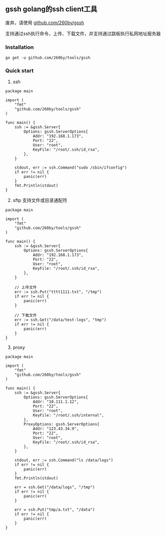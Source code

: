 ## gssh golang的ssh client工具
废弃，请使用 [github.com/260by/gssh](https://github.com/260by/gssh/ "With a Title")

支持通过ssh执行命令，上传、下载文件，并支持通过跳板执行私网地址服务器

### Installation
    go get -u github.com/260by/tools/gssh

### Quick start

1. ssh

```
package main

import (
	"fmt"
	"github.com/260by/tools/gssh"
)

func main() {
	ssh := &gssh.Server{
		Options: gssh.ServerOptions{
			Addr: "192.168.1.173",
			Port: "22",
			User: "root",
			KeyFile: "/root/.ssh/id_rsa",
		},
	}

	stdout, err := ssh.Command("sudo /sbin/ifconfig")
	if err != nil {
		panic(err)
	}
	fmt.Println(stdout)
}
```

2. sftp 支持文件或目录通配符

```
package main

import (
	"fmt"
	"github.com/260by/tools/gssh"
)

func main() {
	ssh := &gssh.Server{
		Options: gssh.ServerOptions{
			Addr: "192.168.1.173",
			Port: "22",
			User: "root",
			KeyFile: "/root/.ssh/id_rsa",
		},
	}

	// 上传文件
	err := ssh.Put("tttt1111.txt", "/tmp")
	if err != nil {
	 	panic(err)
	}

	// 下载文件
	err := ssh.Get("/data/test-logs", "tmp")
	if err != nil {
		panic(err)
	}
}
```

3. proxy

```
package main

import (
	"fmt"
	"github.com/260by/tools/gssh"
)

func main() {
	ssh := &gssh.Server{
		Options: gssh.ServerOptions{
			Addr: "10.111.1.12",
			Port: "22",
			User: "root",
			KeyFile: "/root/.ssh/internal",
		},
		ProxyOptions: gssh.ServerOptions{
			Addr: "123.43.34.9",
			Port: "22",
			User: "root",
			KeyFile: "/root/.ssh/id_rsa",
		},
	}

	stdout, err := ssh.Command("ls /data/logs")
	if err != nil {
		panic(err)
	}
	fmt.Println(stdout)

	err = ssh.Get("/data/logs", "/tmp")
	if err != nil {
		panic(err)
	}

	err = ssh.Put("tmp/a.txt", "/data")
	if err != nil {
	    panic(err)
	}
}
```
